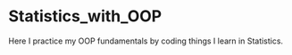 # Statistics_with_OOP

Here I practice my OOP fundamentals by coding things I learn in Statistics.


